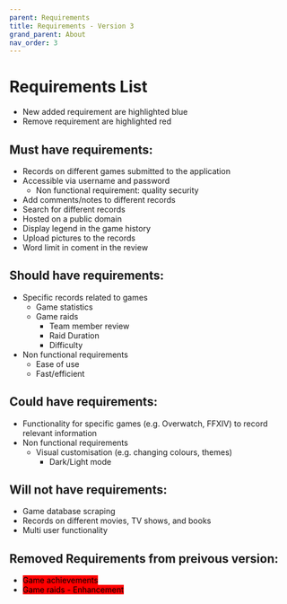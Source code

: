 ```yaml
---
parent: Requirements 
title: Requirements - Version 3
grand_parent: About
nav_order: 3
---
```

# Requirements List
- New added requirement are highlighted blue
- Remove requirement are highlighted red 
## Must have requirements:
- Records on different games submitted to the application
- Accessible via username and password
    - Non functional requirement: quality security
- Add comments/notes to different records
- Search for different records
- Hosted on a public domain
- Display legend in the game history 
- Upload pictures to the records
- Word limit in coment in the review 


## Should have requirements:
- Specific records related to games
    - Game statistics
    - Game raids
        - Team member review 
        - Raid Duration 
        - Difficulty 
- Non functional requirements
    - Ease of use
    - Fast/efficient

## Could have requirements:
- Functionality for specific games (e.g. Overwatch, FFXIV) to record relevant information
- Non functional requirements
    - Visual customisation (e.g. changing colours, themes)
        - Dark/Light mode

## Will not have requirements:
- Game database scraping
- Records on different movies, TV shows, and books
- Multi user functionality

## Removed Requirements from preivous version:
- <mark style="background-color: Red"> Game achievements </mark>
- <mark style="background-color: Red"> Game raids - Enhancement </mark>
